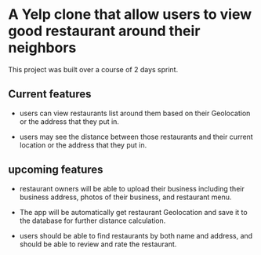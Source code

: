 # A Yelp clone that allow users to view good restaurant around their neighbors

This project was built over a course of 2 days sprint.

## Current features

- users can view restaurants list around them based on their Geolocation or the address that they put in.

- users may see the distance between those restaurants and their current location or the address that they put in.

## upcoming features

- restaurant owners will be able to upload their business including their business address, photos of their business, and restaurant menu.

- The app will be automatically get restaurant Geolocation and save it to the database for further distance calculation.

- users should be able to find restaurants by both name and address, and should be able to review and rate the restaurant.

